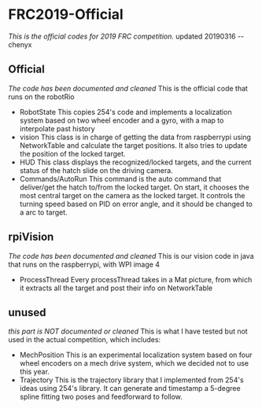 # FRC2019-Official

*This is the official codes for 2019 FRC competition.*
updated 20190316 --chenyx

## Official
*The code has been documented and cleaned*
This is the official code that runs on the robotRio
* RobotState
This copies 254's code and implements a localization system based on two wheel encoder and a gyro, with a map to interpolate past history
* vision
This class is in charge of getting the data from raspberrypi using NetworkTable and calculate the target positions.
It also tries to update the position of the locked target.
* HUD
This class displays the recognized/locked targets, and the current status of the hatch slide on the driving camera.
* Commands/AutoRun
This command is the auto command that deliver/get the hatch to/from the locked target.
On start, it chooses the most central target on the camera as the locked target.
It controls the turning speed based on PID on error angle, and it should be changed to a arc to target.

## rpiVision
*The code has been documented and cleaned*
This is our vision code in java that runs on the raspberrypi, with WPI image 4
* ProcessThread
Every processThread takes in a Mat picture, from which it extracts all the target and post their info on NetworkTable

## unused
*this part is NOT documented or cleaned*
This is what I have tested but not used in the actual competition, which includes:
* MechPosition
This is an experimental localization system based on four wheel encoders on a mech drive system, which we decided not to use this year.
* Trajectory
This is the trajectory library that I implemented from 254's ideas using 254's library.
It can generate and timestamp a 5-degree spline fitting two poses and feedforward to follow.
